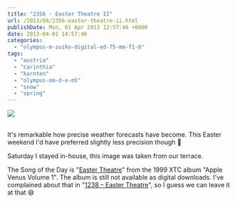 ```yaml
---
title: "2356 - Easter Theatre II"
url: /2013/04/2356-easter-theatre-ii.html
publishDate: Mon, 01 Apr 2013 12:57:46 +0000
date: 2013-04-01 14:57:46
categories: 
  - "olympus-m-zuiko-digital-ed-75-mm-f1-8"
tags: 
  - "austria"
  - "carinthia"
  - "karnten"
  - "olympus-om-d-e-m5"
  - "snow"
  - "spring"
---
```

<div class="container">
<div class="center"><a target="_blank" href="https://d25zfm9zpd7gm5.cloudfront.net/1200x1200/2013/20130331_072939_lr.jpg"><img src="https://d25zfm9zpd7gm5.cloudfront.net/0600x0600/2013/20130331_072939_lr.jpg" /></a></div>
</div>
<br />

It's remarkable how precise weather forecasts have become. This Easter weekend I'd have preferred slightly less precision though 🙂

 Saturday I stayed in-house, this image was taken from our terrace.

The Song of the Day is "<a href="http://www.lyricsmode.com/lyrics/x/xtc/easter_theatre.html" target="_blank">Easter Theatre</a>" from the 1999 XTC album "Apple Venus Volume 1". The album is still not available as digital downloads. I've complained about that in "<a href="/2010/03/1238-easter-theatre.html" target="_blank">1238 – Easter Theatre</a>", so I guess we can leave it at that 😄
